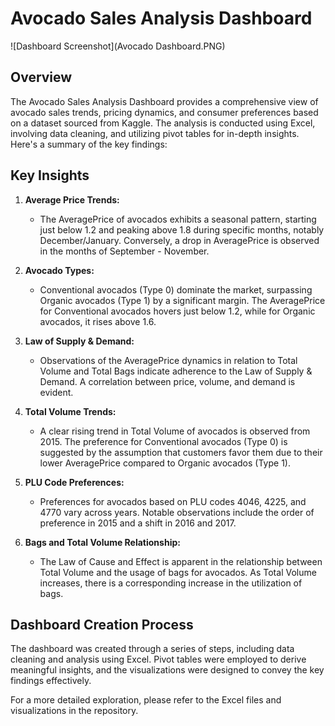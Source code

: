# Avocado Sales Analysis Dashboard
![Dashboard Screenshot](Avocado Dashboard.PNG)
## Overview

The Avocado Sales Analysis Dashboard provides a comprehensive view of avocado sales trends, pricing dynamics, and consumer preferences based on a dataset sourced from Kaggle. The analysis is conducted using Excel, involving data cleaning, and utilizing pivot tables for in-depth insights. Here's a summary of the key findings:

## Key Insights

1. **Average Price Trends:**
   - The AveragePrice of avocados exhibits a seasonal pattern, starting just below 1.2 and peaking above 1.8 during specific months, notably December/January. Conversely, a drop in AveragePrice is observed in the months of September - November.

2. **Avocado Types:**
   - Conventional avocados (Type 0) dominate the market, surpassing Organic avocados (Type 1) by a significant margin. The AveragePrice for Conventional avocados hovers just below 1.2, while for Organic avocados, it rises above 1.6.

3. **Law of Supply & Demand:**
   - Observations of the AveragePrice dynamics in relation to Total Volume and Total Bags indicate adherence to the Law of Supply & Demand. A correlation between price, volume, and demand is evident.

4. **Total Volume Trends:**
   - A clear rising trend in Total Volume of avocados is observed from 2015. The preference for Conventional avocados (Type 0) is suggested by the assumption that customers favor them due to their lower AveragePrice compared to Organic avocados (Type 1).

5. **PLU Code Preferences:**
   - Preferences for avocados based on PLU codes 4046, 4225, and 4770 vary across years. Notable observations include the order of preference in 2015 and a shift in 2016 and 2017.

6. **Bags and Total Volume Relationship:**
   - The Law of Cause and Effect is apparent in the relationship between Total Volume and the usage of bags for avocados. As Total Volume increases, there is a corresponding increase in the utilization of bags.

## Dashboard Creation Process

The dashboard was created through a series of steps, including data cleaning and analysis using Excel. Pivot tables were employed to derive meaningful insights, and the visualizations were designed to convey the key findings effectively.

For a more detailed exploration, please refer to the Excel files and visualizations in the repository.
